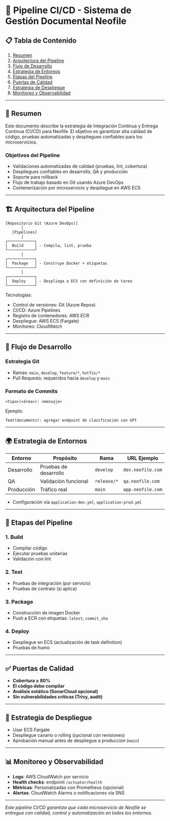 # 🔄 Pipeline CI/CD - Sistema de Gestión Documental Neofile

## 📋 Tabla de Contenido

1. [Resumen](#resumen)
2. [Arquitectura del Pipeline](#arquitectura-del-pipeline)
3. [Flujo de Desarrollo](#flujo-de-desarrollo)
4. [Estrategia de Entornos](#estrategia-de-entornos)
5. [Etapas del Pipeline](#etapas-del-pipeline)
6. [Puertas de Calidad](#puertas-de-calidad)
7. [Estrategia de Despliegue](#estrategia-de-despliegue)
8. [Monitoreo y Observabilidad](#monitoreo-y-observabilidad)

---

## 🎯 Resumen

Este documento describe la estrategia de Integración Continua y Entrega Continua (CI/CD) para Neofile. El objetivo es garantizar alta calidad de código, pruebas automatizadas y despliegues confiables para los microservicios.

### Objetivos del Pipeline

- Validaciones automatizadas de calidad (pruebas, lint, cobertura)
- Despliegues confiables en desarrollo, QA y producción
- Soporte para rollback
- Flujo de trabajo basado en Git usando Azure DevOps
- Contenerización por microservicio y despliegue en AWS ECS

---

## 🏗️ Arquitectura del Pipeline

```
[Repositorio Git (Azure DevOps)]
       │
   [Pipelines]
       │
┌────────────┐
│  Build     │ - Compila, lint, prueba
└────────────┘
       │
┌────────────┐
│  Package   │ - Construye Docker + etiquetas
└────────────┘
       │
┌────────────┐
│  Deploy    │ - Despliega a ECS con definición de tarea
└────────────┘
```

Tecnologías:

- Control de versiones: Git (Azure Repos)
- CI/CD: Azure Pipelines
- Registro de contenedores: AWS ECR
- Despliegue: AWS ECS (Fargate)
- Monitoreo: CloudWatch

---

## 🔄 Flujo de Desarrollo

### Estrategia Git

- Ramas: `main`, `develop`, `feature/*`, `hotfix/*`
- Pull Requests: requeridos hacia `develop` y `main`

### Formato de Commits

```
<tipo>(<área>): <mensaje>
```

Ejemplo:

```
feat(documents): agregar endpoint de clasificación con GPT
```

---

## 🌍 Estrategia de Entornos

| Entorno      | Propósito              | Rama        | URL Ejemplo          |
|--------------|------------------------|-------------|----------------------|
| Desarrollo   | Pruebas de desarrollo  | `develop`   | `dev.neofile.com`    |
| QA           | Validación funcional   | `release/*` | `qa.neofile.com`     |
| Producción   | Tráfico real           | `main`      | `app.neofile.com`    |

- Configuración vía `application-dev.yml`, `application-prod.yml`

---

## 🔄 Etapas del Pipeline

### 1. Build

- Compilar código
- Ejecutar pruebas unitarias
- Validación con lint

### 2. Test

- Pruebas de integración (por servicio)
- Pruebas de contrato (si aplica)

### 3. Package

- Construcción de imagen Docker
- Push a ECR con etiquetas: `latest`, `commit_sha`

### 4. Deploy

- Despliegue en ECS (actualización de task definition)
- Pruebas de humo

---

## ✅ Puertas de Calidad

- **Cobertura ≥ 80%**
- **El código debe compilar**
- **Análisis estático (SonarCloud opcional)**
- **Sin vulnerabilidades críticas (Trivy, audit)**

---

## 🚀 Estrategia de Despliegue

- Usar ECS Fargate
- Despliegue canario o rolling (opcional con revisiones)
- Aprobación manual antes de despliegue a producción (`main`)

---

## 📊 Monitoreo y Observabilidad

- **Logs**: AWS CloudWatch por servicio
- **Health checks**: endpoint `/actuator/health`
- **Métricas**: Personalizadas con Prometheus (opcional)
- **Alertas**: CloudWatch Alarms o notificaciones vía SNS

---

*Este pipeline CI/CD garantiza que cada microservicio de Neofile se entregue con calidad, control y automatización en todos los entornos.*